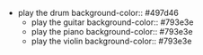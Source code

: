 - play the drum
  background-color:: #497d46
	- play the guitar
	  background-color:: #793e3e
	- play the piano
	  background-color:: #793e3e
	- play the violin
	  background-color:: #793e3e